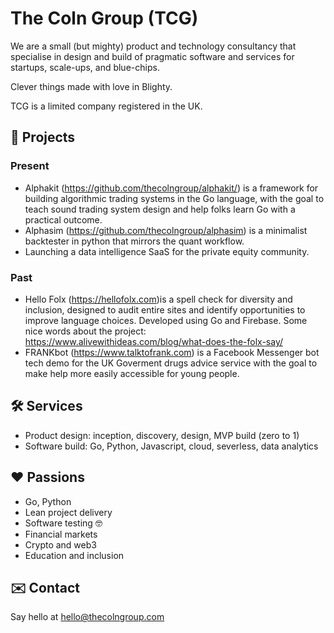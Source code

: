# The Coln Group (TCG)

We are a small (but mighty) product and technology consultancy that specialise in design and build of pragmatic software and services for startups, scale-ups, and blue-chips.

Clever things made with love in Blighty. 

TCG is a limited company registered in the UK. 

## 🚀 Projects

### Present

- Alphakit (https://github.com/thecolngroup/alphakit/) is a framework for building algorithmic trading systems in the Go language, with the goal to teach sound trading system design and help folks learn Go with a practical outcome.
- Alphasim (https://github.com/thecolngroup/alphasim) is a minimalist backtester in python that mirrors the quant workflow.
- Launching a data intelligence SaaS for the private equity community.

### Past

- Hello Folx (<https://hellofolx.com>)is a spell check for diversity and inclusion, designed to audit entire sites and identify opportunities to improve language choices. Developed using Go and Firebase. Some nice words about the project: https://www.alivewithideas.com/blog/what-does-the-folx-say/
- FRANKbot (<https://www.talktofrank.com>) is a Facebook Messenger bot tech demo for the UK Goverment drugs advice service with the goal to make help more easily accessible for young people.

## 🛠 Services

- Product design: inception, discovery, design, MVP build (zero to 1)
- Software build: Go, Python, Javascript, cloud, severless, data analytics

## ❤️ Passions

- Go, Python
- Lean project delivery
- Software testing 🤓
- Financial markets
- Crypto and web3
- Education and inclusion

## ✉️ Contact

Say hello at hello@thecolngroup.com

